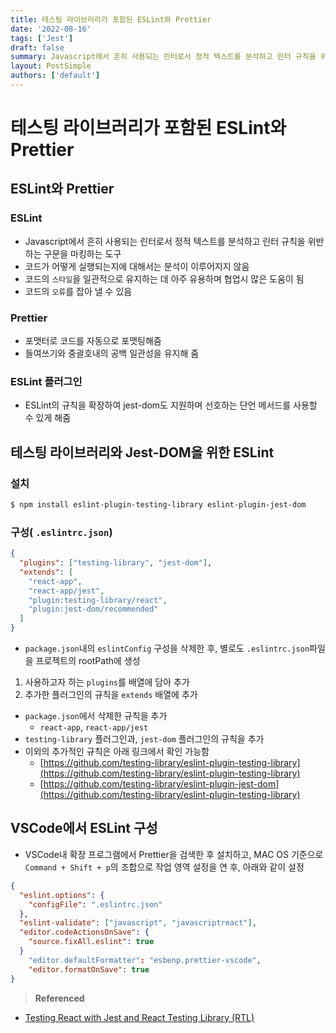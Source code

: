 ```yaml
---
title: 테스팅 라이브러리가 포함된 ESLint와 Prettier
date: '2022-08-16'
tags: ['Jest']
draft: false
summary: Javascript에서 흔히 사용되는 린터로서 정적 텍스트를 분석하고 린터 규칙을 위반하는 구문을 마킹하는 도구
layout: PostSimple
authors: ['default']
---
```


# 테스팅 라이브러리가 포함된 ESLint와 Prettier

## ESLint와 Prettier

### ESLint

- Javascript에서 흔히 사용되는 린터로서 정적 텍스트를 분석하고 린터 규칙을 위반하는 구문을 마킹하는 도구
- 코드가 어떻게 실행되는지에 대해서는 분석이 이루어지지 않음
- 코드의 `스타일`을 일관적으로 유지하는 데 아주 유용하며 협업시 많은 도움이 됨
- 코드의 `오류`를 잡아 낼 수 있음

### Prettier

- 포맷터로 코드를 자동으로 포맷팅해줌
- 들여쓰기와 중괄호내의 공백 일관성을 유지해 줌

### ESLint 플러그인

- ESLint의 규칙을 확장하여 jest-dom도 지원하며 선호하는 단언 메서드를 사용할 수 있게 해줌

## 테스팅 라이브러리와 Jest-DOM을 위한 ESLint

### 설치

```bash
$ npm install eslint-plugin-testing-library eslint-plugin-jest-dom
```

### 구성( `.eslintrc.json`)

```json
{
  "plugins": ["testing-library", "jest-dom"],
  "extends": [
    "react-app",
    "react-app/jest",
    "plugin:testing-library/react",
    "plugin:jest-dom/recommended"
  ]
}
```

- `package.json`내의 `eslintConfig` 구성을 삭제한 후, 별로도 `.eslintrc.json`파일을 프로젝트의 rootPath에 생성

1. 사용하고자 하는 `plugins`를 배열에 담아 추가
2. 추가한 플러그인의 규칙을 `extends` 배열에 추가

- `package.json`에서 삭제한 규칙을 추가
  - `react-app`, `react-app/jest`
- `testing-library` 플러그인과, `jest-dom` 플러그인의 규칙을 추가
- 이외의 추가적인 규칙은 아래 링크에서 확인 가능함
  - [https://github.com/testing-library/eslint-plugin-testing-library](https://github.com/testing-library/eslint-plugin-testing-library)
  - [https://github.com/testing-library/eslint-plugin-jest-dom](https://github.com/testing-library/eslint-plugin-testing-library)

## VSCode에서 ESLint 구성

- VSCode내 확장 프로그램에서 Prettier을 검색한 후 설치하고, MAC OS 기준으로 `Command + Shift + p`의 조합으로 작업 영역 설정을 연 후, 아래와 같이 설정

```json
{
  "eslint.options": {
    "configFile": ".eslintrc.json"
  },
  "eslint-validate": ["javascript", "javascriptreact"],
  "editor.codeActionsOnSave": {
    "source.fixAll.eslint": true
  }
	"editor.defaultFormatter": "esbenp.prettier-vscode",
	"editor.formatOnSave": true
}
```

> **Referenced**

- [Testing React with Jest and React Testing Library (RTL)](https://www.udemy.com/course/understanding-typescript/)
